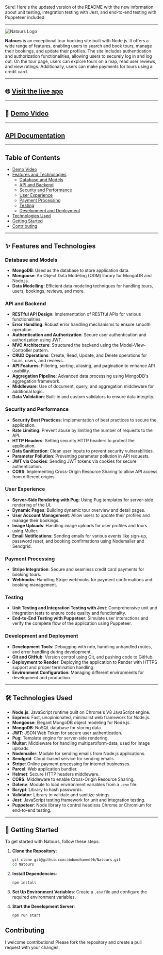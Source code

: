 Sure! Here's the updated version of the README with the new information about unit testing, integration testing with Jest, and end-to-end testing with Puppeteer included:

---

![Natours Logo](https://github.com/abdomohamed96/Natours/blob/main/public/img/logo-green.png?raw=true)

**Natours** is an exceptional tour booking site built with Node.js. It offers a wide range of features, enabling users to search and book tours, manage their bookings, and update their profiles. The site includes authentication and authorization functionalities, allowing users to securely log in and log out. On the tour page, users can explore tours on a map, read user reviews, and view ratings. Additionally, users can make payments for tours using a credit card.

---

## 🌐 [Visit the live app](https://natours-uijp.onrender.com/)

---
## 🎥 [Demo Video](https://drive.google.com/file/d/1kba02sWffmhaXM_Kw8uQXUjUDgKMxow2/view?usp=sharing)

---
##  [API Documentation](https://documenter.getpostman.com/view/32602280/2sA2r556Kq)

---

## Table of Contents

- [Demo Video](#demo-video)
- [Features and Technologies](#features-and-technologies)
  - [Database and Models](#database-and-models)
  - [API and Backend](#api-and-backend)
  - [Security and Performance](#security-and-performance)
  - [User Experience](#user-experience)
  - [Payment Processing](#payment-processing)
  - [Testing](#testing)
  - [Development and Deployment](#development-and-deployment)
- [Technologies Used](#technologies-used)
- [Getting Started](#getting-started)
- [Contributing](#contributing)

---

## ✨ Features and Technologies

### Database and Models

- **MongoDB**: Used as the database to store application data.
- **Mongoose**: An Object Data Modeling (ODM) library for MongoDB and Node.js.
- **Data Modelling**: Efficient data modeling techniques for handling tours, users, bookings, reviews, and more.

### API and Backend

- **RESTful API Design**: Implementation of RESTful APIs for various functionalities.
- **Error Handling**: Robust error handling mechanisms to ensure smooth operation.
- **Authentication and Authorization**: Secure user authentication and authorization using JWT.
- **MVC Architecture**: Structured the backend using the Model-View-Controller pattern.
- **CRUD Operations**: Create, Read, Update, and Delete operations for tours, users, and reviews.
- **API Features**: Filtering, sorting, aliasing, and pagination to enhance API usability.
- **Aggregation Pipeline**: Advanced data processing using MongoDB's aggregation framework.
- **Middleware**: Use of document, query, and aggregation middleware for additional logic.
- **Data Validation**: Built-in and custom validators to ensure data integrity.

### Security and Performance

- **Security Best Practices**: Implementation of best practices to secure the application.
- **Rate Limiting**: Prevent abuse by limiting the number of requests to the API.
- **HTTP Headers**: Setting security HTTP headers to protect the application.
- **Data Sanitization**: Clean user inputs to prevent security vulnerabilities.
- **Parameter Pollution**: Preventing parameter pollution in API requests.
- **JWT via Cookies**: Sending JWT tokens via cookies for secure authentication.
- **CORS**: Implementing Cross-Origin Resource Sharing to allow API access from different origins.

### User Experience

- **Server-Side Rendering with Pug**: Using Pug templates for server-side rendering of the UI.
- **Dynamic Pages**: Building dynamic tour overview and detail pages.
- **User Account Management**: Allow users to update their profiles and manage their bookings.
- **Image Uploads**: Handling image uploads for user profiles and tours using Multer.
- **Email Notifications**: Sending emails for various events like sign-up, password reset, and booking confirmations using Nodemailer and Sendgrid.

### Payment Processing

- **Stripe Integration**: Secure and seamless credit card payments for booking tours.
- **Webhooks**: Handling Stripe webhooks for payment confirmations and booking management.

### Testing

- **Unit Testing and Integration Testing with Jest**: Comprehensive unit and integration tests to ensure code quality and functionality.
- **End-to-End Testing with Puppeteer**: Simulate user interactions and verify the complete flow of the application using Puppeteer.

### Development and Deployment

- **Development Tools**: Debugging with ndb, handling unhandled routes, and error handling during development.
- **Git and GitHub**: Version control using Git, and pushing code to GitHub.
- **Deployment to Render**: Deploying the application to Render with HTTPS support and proper termination handling.
- **Environment Configuration**: Managing different environments for development and production.

---

## 🛠️ Technologies Used

- **Node.js**: JavaScript runtime built on Chrome's V8 JavaScript engine.
- **Express**: Fast, unopinionated, minimalist web framework for Node.js.
- **Mongoose**: Elegant MongoDB object modeling for Node.js.
- **MongoDB**: NoSQL database for storing data.
- **JWT**: JSON Web Token for secure user authentication.
- **Pug**: Template engine for server-side rendering.
- **Multer**: Middleware for handling multipart/form-data, used for image uploads.
- **Nodemailer**: Module for sending emails from Node.js applications.
- **Sendgrid**: Cloud-based service for sending emails.
- **Stripe**: Online payment processing for internet businesses.
- **Parcel**: Web application bundler.
- **Helmet**: Secure HTTP headers middleware.
- **CORS**: Middleware to enable Cross-Origin Resource Sharing.
- **Dotenv**: Module to load environment variables from a `.env` file.
- **Bcrypt**: Library to hash passwords.
- **Validator**: Library to validate and sanitize strings.
- **Jest**: JavaScript testing framework for unit and integration testing.
- **Puppeteer**: Node library to control headless Chrome or Chromium for end-to-end testing.

---

## 🚀 Getting Started

To get started with Natours, follow these steps:

1. **Clone the Repository**:
   ```bash
   git clone git@github.com:abdomohamed96/Natours.git
   cd Natours
   ```

2. **Install Dependencies**:
    ```sh
    npm install
    ```

3. **Set Up Environment Variables**: Create a `.env` file and configure the required environment variables.

4. **Start the Development Server**:
    ```sh
    npm run start
    ```

## Contributing

I welcome contributions! Please fork the repository and create a pull request with your changes.
